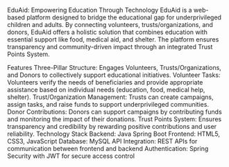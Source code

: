 EduAid: Empowering Education Through Technology
EduAid is a web-based platform designed to bridge the educational gap for underprivileged children and adults. By connecting volunteers, trusts/organizations, and donors, EduAid offers a holistic solution that combines education with essential support like food, medical aid, and shelter. The platform ensures transparency and community-driven impact through an integrated Trust Points System.

Features
Three-Pillar Structure: Engages Volunteers, Trusts/Organizations, and Donors to collectively support educational initiatives.
Volunteer Tasks: Volunteers verify the needs of beneficiaries and provide appropriate assistance based on individual needs (education, food, medical help, shelter).
Trust/Organization Management: Trusts can create campaigns, assign tasks, and raise funds to support underprivileged communities.
Donor Contributions: Donors can support campaigns by contributing funds and monitoring the impact of their donations.
Trust Points System: Ensures transparency and credibility by rewarding positive contributions and user reliability.
Technology Stack
Backend: Java Spring Boot
Frontend: HTML5, CSS3, JavaScript
Database: MySQL
API Integration: REST APIs for communication between frontend and backend
Authentication: Spring Security with JWT for secure access control
